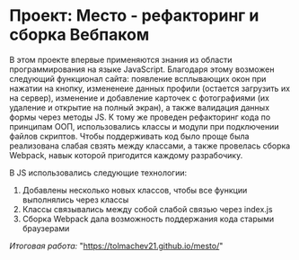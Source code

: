 # Проект: Место - рефакторинг и сборка Вебпаком 

В этом проекте впервые применяются знания из области программирования на языке JavaScript. 
Благодаря этому возможен следующий функционал сайта: появление всплывающих окон при нажатии на кнопку, измененеие данных профили (остается загрузить их на сервер), изменение и добавление карточек с фотографиями (их удаление и открытие на полный экран), а также валидация данных формы через методы JS. К тому же проведен рефакторинг кода по принципам ООП, использовались классы и модули при подключении файлов скриптов. Чтобы поддерживать код было проще была реализована слабая свзять между классами, а также провелась сборка Webpack, навык которой пригодится каждому разрабочику. 

В JS использовались следующие технологии: 
1. Добавлены несколько новых классов, чтобы все функции выполнялись через классы 
2. Классы связывались между собой слабой связью через index.js
3. Сборка Webpack дала возможность поддержания кода старыми браузерами

*Итоговая работа:* "https://tolmachev21.github.io/mesto/"
